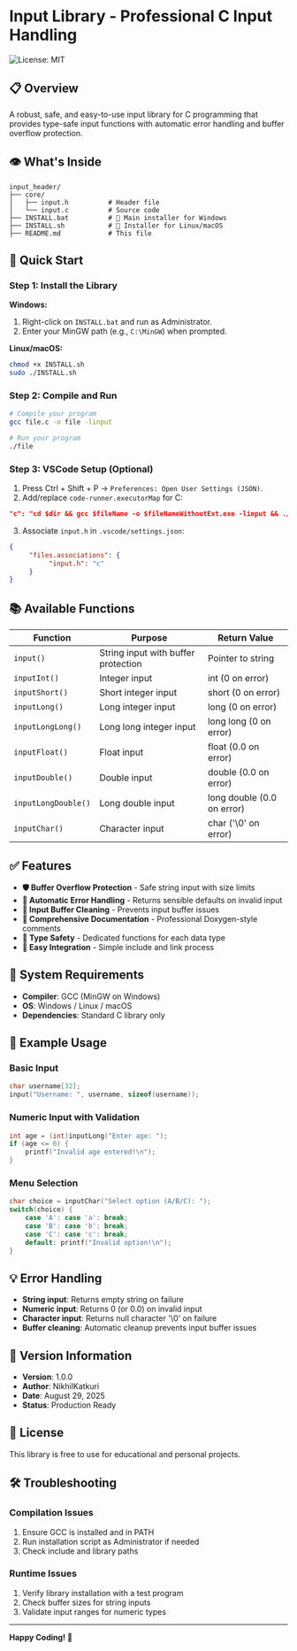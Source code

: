 # Input Library - Professional C Input Handling
![License: MIT](https://img.shields.io/badge/License-MIT-yellow.svg)
## 📋 Overview

A robust, safe, and easy-to-use input library for C programming that provides type-safe input functions with automatic error handling and buffer overflow protection.

## 👁️ What's Inside

```
input_header/
├── core/
│   ├── input.h          # Header file
│   └── input.c          # Source code
├── INSTALL.bat          # 🌟 Main installer for Windows
├── INSTALL.sh           # 🌟 Installer for Linux/macOS
├── README.md            # This file
```

## 🚀 Quick Start

### Step 1: Install the Library

**Windows:**

1. Right-click on `INSTALL.bat` and run as Administrator.
2. Enter your MinGW path (e.g., `C:\MinGW`) when prompted.

**Linux/macOS:**

```bash
chmod +x INSTALL.sh
sudo ./INSTALL.sh
```

### Step 2: Compile and Run

```bash
# Compile your program
gcc file.c -o file -linput

# Run your program
./file
```

### Step 3: VSCode Setup (Optional)

1. Press Ctrl + Shift + P → `Preferences: Open User Settings (JSON)`.
2. Add/replace `code-runner.executorMap` for C:

```json
"c": "cd $dir && gcc $fileName -o $fileNameWithoutExt.exe -linput && ./$fileNameWithoutExt.exe"
```

3. Associate `input.h` in `.vscode/settings.json`:

```json
{
     "files.associations": {
          "input.h": "c"
     }
}
```

## 📚 Available Functions

| Function            | Purpose                             | Return Value               |
| ------------------- | ----------------------------------- | -------------------------- |
| `input()`           | String input with buffer protection | Pointer to string          |
| `inputInt()`        | Integer input                       | int (0 on error)           |
| `inputShort()`      | Short integer input                 | short (0 on error)         |
| `inputLong()`       | Long integer input                  | long (0 on error)          |
| `inputLongLong()`   | Long long integer input             | long long (0 on error)     |
| `inputFloat()`      | Float input                         | float (0.0 on error)       |
| `inputDouble()`     | Double input                        | double (0.0 on error)      |
| `inputLongDouble()` | Long double input                   | long double (0.0 on error) |
| `inputChar()`       | Character input                     | char ('\0' on error)       |

## ✅ Features

* **🛡️ Buffer Overflow Protection** - Safe string input with size limits
* **🔧 Automatic Error Handling** - Returns sensible defaults on invalid input
* **🧹 Input Buffer Cleaning** - Prevents input buffer issues
* **🔖 Comprehensive Documentation** - Professional Doxygen-style comments
* **🎯 Type Safety** - Dedicated functions for each data type
* **🚀 Easy Integration** - Simple include and link process

## 🔧 System Requirements

* **Compiler**: GCC (MinGW on Windows)
* **OS**: Windows / Linux / macOS
* **Dependencies**: Standard C library only

## 📖 Example Usage

### Basic Input

```c
char username[32];
input("Username: ", username, sizeof(username));
```

### Numeric Input with Validation

```c
int age = (int)inputLong("Enter age: ");
if (age <= 0) {
    printf("Invalid age entered!\n");
}
```

### Menu Selection

```c
char choice = inputChar("Select option (A/B/C): ");
switch(choice) {
    case 'A': case 'a': break;
    case 'B': case 'b': break;
    case 'C': case 'c': break;
    default: printf("Invalid option!\n");
}
```

## 💡 Error Handling

* **String input**: Returns empty string on failure
* **Numeric input**: Returns 0 (or 0.0) on invalid input
* **Character input**: Returns null character '\0' on failure
* **Buffer cleaning**: Automatic cleanup prevents input buffer issues

## 🔄 Version Information

* **Version**: 1.0.0
* **Author**: NikhilKatkuri
* **Date**: August 29, 2025
* **Status**: Production Ready

## 📝 License

This library is free to use for educational and personal projects.

## 🛠️ Troubleshooting

### Compilation Issues

1. Ensure GCC is installed and in PATH
2. Run installation script as Administrator if needed
3. Check include and library paths

### Runtime Issues

1. Verify library installation with a test program
2. Check buffer sizes for string inputs
3. Validate input ranges for numeric types

---

**Happy Coding! 🚀**
